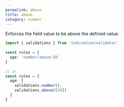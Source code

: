 ```yaml
---
permalink: above
title: above
category: number
---
```


Enforces the field value to be above the defined value.
 
```ts
import { validations } from 'indicative/validator'
 
const rules = {
  age: 'number|above:20'
}
 
// or
const rules = {
  age: [
    validations.number(),
    validations.above([20])
  ]
}
```